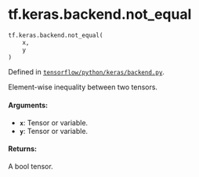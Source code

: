 <div itemscope itemtype="http://developers.google.com/ReferenceObject">
<meta itemprop="name" content="tf.keras.backend.not_equal" />
<meta itemprop="path" content="Stable" />
</div>

# tf.keras.backend.not_equal

``` python
tf.keras.backend.not_equal(
    x,
    y
)
```



Defined in [`tensorflow/python/keras/backend.py`](https://www.tensorflow.org/code/tensorflow/python/keras/backend.py).

Element-wise inequality between two tensors.

#### Arguments:

* <b>`x`</b>: Tensor or variable.
* <b>`y`</b>: Tensor or variable.


#### Returns:

A bool tensor.